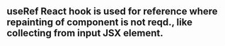 ## useRef React hook is used for reference where repainting of component is not reqd., like collecting from input JSX element.
